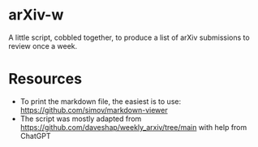 # arXiv-w
A little script, cobbled together, to produce a list of arXiv submissions to review once a week.


# Resources
* To print the markdown file, the easiest is to use: https://github.com/simov/markdown-viewer
* The script was mostly adapted from https://github.com/daveshap/weekly_arxiv/tree/main with help from ChatGPT
